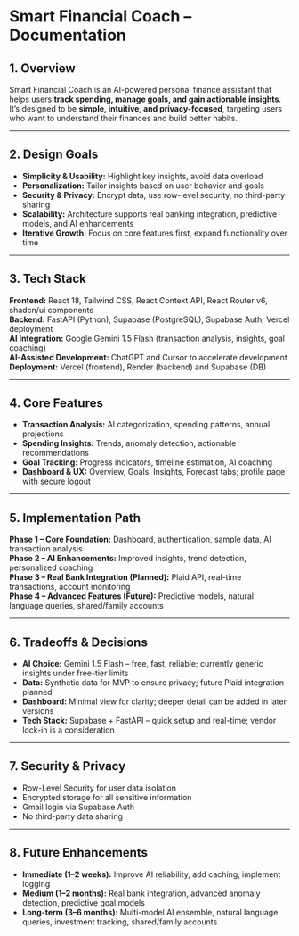 # Smart Financial Coach – Documentation

## 1. Overview
Smart Financial Coach is an AI-powered personal finance assistant that helps users **track spending, manage goals, and gain actionable insights**. It’s designed to be **simple, intuitive, and privacy-focused**, targeting users who want to understand their finances and build better habits.

---

## 2. Design Goals
- **Simplicity & Usability:** Highlight key insights, avoid data overload  
- **Personalization:** Tailor insights based on user behavior and goals  
- **Security & Privacy:** Encrypt data, use row-level security, no third-party sharing  
- **Scalability:** Architecture supports real banking integration, predictive models, and AI enhancements  
- **Iterative Growth:** Focus on core features first, expand functionality over time  

---

## 3. Tech Stack
**Frontend:** React 18, Tailwind CSS, React Context API, React Router v6, shadcn/ui components  
**Backend:** FastAPI (Python), Supabase (PostgreSQL), Supabase Auth, Vercel deployment  
**AI Integration:** Google Gemini 1.5 Flash (transaction analysis, insights, goal coaching)  
**AI-Assisted Development:** ChatGPT and Cursor to accelerate development  
**Deployment:** Vercel (frontend), Render (backend) and Supabase (DB) 


---

## 4. Core Features
- **Transaction Analysis:** AI categorization, spending patterns, annual projections  
- **Spending Insights:** Trends, anomaly detection, actionable recommendations  
- **Goal Tracking:** Progress indicators, timeline estimation, AI coaching  
- **Dashboard & UX:** Overview, Goals, Insights, Forecast tabs; profile page with secure logout  

---

## 5. Implementation Path
**Phase 1 – Core Foundation:** Dashboard, authentication, sample data, AI transaction analysis  
**Phase 2 – AI Enhancements:** Improved insights, trend detection, personalized coaching  
**Phase 3 – Real Bank Integration (Planned):** Plaid API, real-time transactions, account monitoring  
**Phase 4 – Advanced Features (Future):** Predictive models, natural language queries, shared/family accounts  

---

## 6. Tradeoffs & Decisions
- **AI Choice:** Gemini 1.5 Flash – free, fast, reliable; currently generic insights under free-tier limits  
- **Data:** Synthetic data for MVP to ensure privacy; future Plaid integration planned  
- **Dashboard:** Minimal view for clarity; deeper detail can be added in later versions  
- **Tech Stack:** Supabase + FastAPI – quick setup and real-time; vendor lock-in is a consideration  

---

## 7. Security & Privacy
- Row-Level Security for user data isolation  
- Encrypted storage for all sensitive information  
- Gmail login via Supabase Auth  
- No third-party data sharing  

---

## 8. Future Enhancements
- **Immediate (1–2 weeks):** Improve AI reliability, add caching, implement logging  
- **Medium (1–2 months):** Real bank integration, advanced anomaly detection, predictive goal models  
- **Long-term (3–6 months):** Multi-model AI ensemble, natural language queries, investment tracking, shared/family accounts  